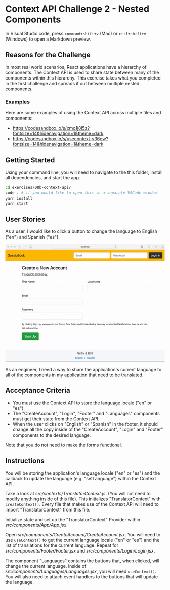 # Context API Challenge 2 - Nested Components

In Visual Studio code, press `command+shift+v` (Mac) or `ctrl+shift+v` (Windows) to open a Markdown preview.

## Reasons for the Challenge

In most real world scenarios, React applications have a hierarchy of components. The Context API is used to share state between many of the components within this hierarchy. This exercise takes what you completed in the first challenge and spreads it out between multiple nested components.

### Examples

Here are some examples of using the Context API across multiple files and components:

- https://codesandbox.io/s/xmo1j8l5z?fontsize=14&hidenavigation=1&theme=dark
- https://codesandbox.io/s/usecontext-v36ew?fontsize=14&hidenavigation=1&theme=dark

## Getting Started

Using your command line, you will need to navigate to the this folder, install all dependencies, and start the app.

```bash
cd exercises/08b-context-api/
code . # if you would like to open this in a separate VSCode window
yarn install
yarn start
```

## User Stories

As a user, I would like to click a button to change the language to English ("en") and Spanish ("es").

![Creating a multi-lingual application with the Context API and nested components](08b-context-api.gif)

As an engineer, I need a way to share the application's current language to all of the components in my application that need to be translated.

## Acceptance Criteria

- You must use the Context API to store the language locale ("en" or "es").
- The "CreateAccount", "Login", "Footer" and "Languages" components must get their state from the Context API.
- When the user clicks on "English" or "Spanish" in the footer, it should change all the copy inside of the "CreateAccount", "Login" and "Footer" components to the desired language.

Note that you do not need to make the forms functional.

## Instructions

You will be storing the application's language locale ("en" or "es") and the callback to update the language (e.g. "setLanguage") within the Context API.

Take a look at _src/contexts/TranslatorContext.js_. (You will not need to modify anything inside of this file). This initializes "TranslatorContext" with `createContext()`. Every file that makes use of the Context API will need to import "TranslatorContext" from this file.

Initialize state and set up the "TranslatorContext" Provider within _src/components/App/App.jsx_.

Open _src/components/CreateAccount/CreateAccount.jsx_. You will need to use `useContext()` to get the current language locale ("en" or "es") and the list of translations for the current language. Repeat for _src/components/Footer/Footer.jsx_ and _src/components/Login/Login.jsx_.

The component "Languages" contains the buttons that, when clicked, will change the current language. Inside of _src/components/Languages/Languages.jsx_, you will need `useContext()`. You will also need to attach event handlers to the buttons that will update the language.
